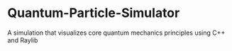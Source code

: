 # Quantum-Particle-Simulator
A simulation that visualizes core quantum mechanics principles using C++ and Raylib

